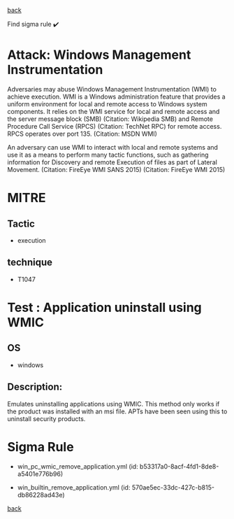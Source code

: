 
[back](../index.md)

Find sigma rule :heavy_check_mark: 

# Attack: Windows Management Instrumentation 

Adversaries may abuse Windows Management Instrumentation (WMI) to achieve execution. WMI is a Windows administration feature that provides a uniform environment for local and remote access to Windows system components. It relies on the WMI service for local and remote access and the server message block (SMB) (Citation: Wikipedia SMB) and Remote Procedure Call Service (RPCS) (Citation: TechNet RPC) for remote access. RPCS operates over port 135. (Citation: MSDN WMI)

An adversary can use WMI to interact with local and remote systems and use it as a means to perform many tactic functions, such as gathering information for Discovery and remote Execution of files as part of Lateral Movement. (Citation: FireEye WMI SANS 2015) (Citation: FireEye WMI 2015)

# MITRE
## Tactic
  - execution


## technique
  - T1047


# Test : Application uninstall using WMIC
## OS
  - windows


## Description:
Emulates uninstalling  applications using WMIC.  This method only works if the product was installed with an msi file.  APTs have been seen using this to uninstall security products.

# Sigma Rule
 - win_pc_wmic_remove_application.yml (id: b53317a0-8acf-4fd1-8de8-a5401e776b96)

 - win_builtin_remove_application.yml (id: 570ae5ec-33dc-427c-b815-db86228ad43e)



[back](../index.md)
